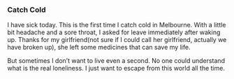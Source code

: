 ### Catch Cold
I have sick today. This is the first time I catch cold in Melbourne. With a little bit headache and a sore throat, I asked for leave immediately after waking up. Thanks for my girlfriend(not sure if I could call her girlfriend, actually we have broken up), she left some medicines that can save my life.

But sometimes I don’t want to live even a second. No one could understand what is the real loneliness. I just want to escape from this world all the time.
